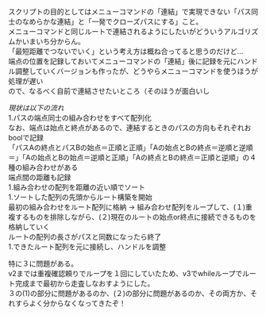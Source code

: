 スクリプトの目的としてはメニューコマンドの「連結」で実現できない「パス同士のなめらかな連結」と「一発でクローズパスにする」こと。  
メニューコマンドと同じルートで連結されるようにしたいがどういうアルゴリズムかいまいち分からん。  
「最短距離でつないでいく」という考え方は概ね合ってると思うのだけど…  
端点の位置を記録しておいてメニューコマンドの「連結」後に記録を元にハンドル調整していくバージョンも作ったが、どうやらメニューコマンドを使うほうが処理が遅い  
ので、なるべく自前で連結させたいところ（そのほうが面白いし

*現状は以下の流れ*  
1.パスの端点同士の組み合わせをすべて配列化  
  なお、端点は始点と終点があるので、連結するときのパスの方向もそれぞれおboolで記録  
  「パスAの終点とパスBの始点＝正順と正順」「Aの始点とBの終点＝逆順と逆順＝」「Aの始点とBの始点＝逆順と正順」「Aの終点とBの終点＝正順と逆順」の４種の組み合わせがある  
  端点間の距離も記録  
1.組み合わせの配列を距離の近い順でソート  
1.ソートした配列の先頭からルート構築を開始  
  最初の組み合わせをルート配列に格納 → 組み合わせ配列をループして、(１)重複するものを排除しながら、(２)現在のルートの始点or終点に接続できるものを格納していく  
  ルートの配列の長さがパスと同数になったら終了  
1.できたルート配列を元に接続し、ハンドルを調整  

特に３に問題がある。  
v2までは重複確認頼りでループを１回にしていたため、v3でwhileループでルート完成まで最初から走査しなおすようにした。  
３の(1)の部分に問題があるのか、(２)の部分に問題があるのか、その両方か、それすらよく分からなくなってきたぞ！
